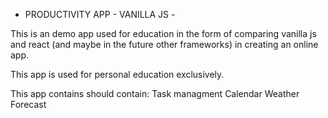 - PRODUCTIVITY APP - VANILLA JS -

This is an demo app used for education in the form of comparing vanilla js and react (and maybe in the future other frameworks) in creating an online app.

This app is used for personal education exclusively.

This app contains should contain:
    Task managment
    Calendar
    Weather Forecast
    
